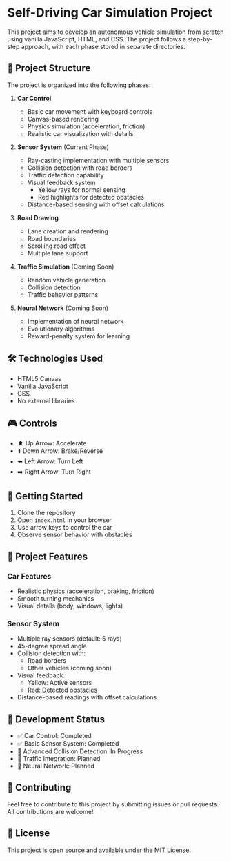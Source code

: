 # Self-Driving Car Simulation Project

This project aims to develop an autonomous vehicle simulation from scratch using vanilla JavaScript, HTML, and CSS. The project follows a step-by-step approach, with each phase stored in separate directories.

## 🚗 Project Structure

The project is organized into the following phases:

1. **Car Control**
   - Basic car movement with keyboard controls
   - Canvas-based rendering
   - Physics simulation (acceleration, friction)
   - Realistic car visualization with details

2. **Sensor System** (Current Phase)
   - Ray-casting implementation with multiple sensors
   - Collision detection with road borders
   - Traffic detection capability
   - Visual feedback system
     - Yellow rays for normal sensing
     - Red highlights for detected obstacles
   - Distance-based sensing with offset calculations

3. **Road Drawing**
   - Lane creation and rendering
   - Road boundaries
   - Scrolling road effect
   - Multiple lane support

4. **Traffic Simulation** (Coming Soon)
   - Random vehicle generation
   - Collision detection
   - Traffic behavior patterns

5. **Neural Network** (Coming Soon)
   - Implementation of neural network
   - Evolutionary algorithms
   - Reward-penalty system for learning

## 🛠 Technologies Used

- HTML5 Canvas
- Vanilla JavaScript
- CSS
- No external libraries

## 🎮 Controls

- ⬆️ Up Arrow: Accelerate
- ⬇️ Down Arrow: Brake/Reverse
- ⬅️ Left Arrow: Turn Left
- ➡️ Right Arrow: Turn Right

## 🚀 Getting Started

1. Clone the repository
2. Open `index.html` in your browser
3. Use arrow keys to control the car
4. Observe sensor behavior with obstacles

## 📝 Project Features

### Car Features
- Realistic physics (acceleration, braking, friction)
- Smooth turning mechanics
- Visual details (body, windows, lights)

### Sensor System
- Multiple ray sensors (default: 5 rays)
- 45-degree spread angle
- Collision detection with:
  - Road borders
  - Other vehicles (coming soon)
- Visual feedback:
  - Yellow: Active sensors
  - Red: Detected obstacles
- Distance-based readings with offset calculations

## 🔄 Development Status

- ✅ Car Control: Completed
- ✅ Basic Sensor System: Completed
- 🚧 Advanced Collision Detection: In Progress
- 📝 Traffic Integration: Planned
- 📝 Neural Network: Planned

## 🤝 Contributing

Feel free to contribute to this project by submitting issues or pull requests. All contributions are welcome!

## 📜 License

This project is open source and available under the MIT License. 